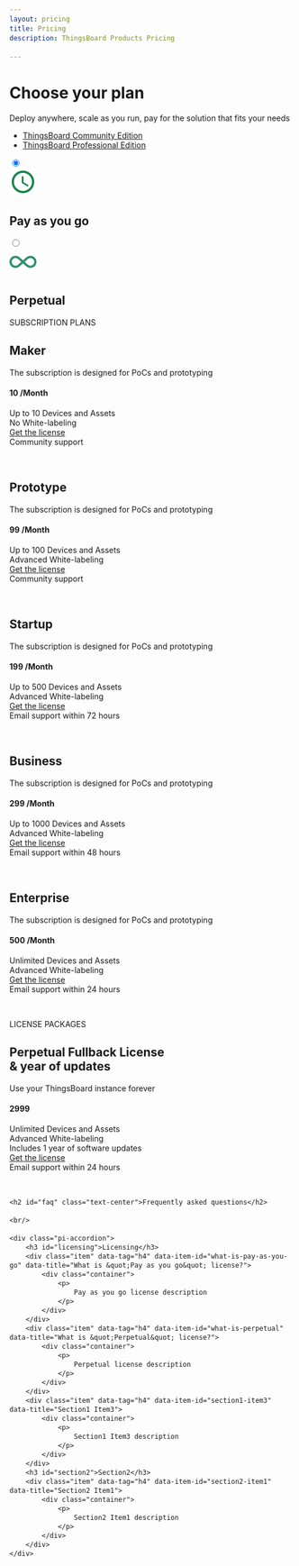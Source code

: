 ```yaml
---
layout: pricing
title: Pricing
description: ThingsBoard Products Pricing

---
```


<div class="pricing-header">
   <div class="pricing-hero">
      <div class="container">
        <div class="pricing-hero-content">
            <h1>Choose your plan</h1>
            <div class="pricing-hero-description">
              <p>Deploy anywhere, scale as you run, pay for the solution that fits your needs</p>  
            </div>
        </div>
      </div>
   </div>
   <nav id="inner-navigation" class="inner-navigation">
     <ul id="menu-pricing-navigation-1" class="menu">
        <li id="menu-item-thingsboard-ce" class="menu-item">
            <a href="javascript:void(0);" onClick="activatePricingSection('thingsboard-ce')">ThingsBoard Community Edition</a>
        </li>
        <li id="menu-item-thingsboard-pe" class="menu-item active">
            <a href="javascript:void(0);" onClick="activatePricingSection('thingsboard-pe')">ThingsBoard Professional Edition</a>
        </li>
     </ul>
   </nav> 
</div>
<section id="thingsboard-ce" class="pricing-content" style="display: none;">
    <div class="pricing-div">
        <div class="container">
            <div class="pricing-section pricing-community active" id="community">
               <div class="row justify-content-center">
                    <div class="col-md-8 col-lg-6 col-xl-4 mb-4">
                        <div class="pricing-square">
                            <h2>Community Edition</h2>
                            <div class="pricing-square-description">
                                <p>100% Open Source</p>
                            </div>
                            <h4 class="pricing-square-price no-sign mb-0">
                                FREE
                            </h4>
                            <div class="pricing-square-item">Unlimited Devices and Assets</div>
                            <div class="pricing-square-item">Unlimited software updates</div>
                            <a class="btn btn-full-green btn-pricing" href="/docs/user-guide/install/installation-options/">
                                Install
                            </a>
                            <div class="pricing-square-item">
                                Community support
                            </div>
                            <div class="pricing-square-item">
                                <p>&nbsp;</p>
                            </div>
                        </div>
                    </div>
               </div>
            </div>
        </div>
    </div>     
</section>
<section id="thingsboard-pe" class="pricing-content">
    <div class="solution-selector">
        <div class="solution active" data-toggle="#payAsYouGo">
            <input type="radio" class="magic-radio" name="pricing-radio-selector" id="PricingPayAsYouGo" value="Pricing Pay As You Go Details" checked>
            <label for="PricingPayAsYouGo">
                <div class="solution-icon-div d-inline-block">
                    <img src="/images/pricing/pay-as-you-go.png" alt="pay as you go icon" class="pay-as-you-go-icon d-inline">
                </div>
                <h2 class="d-none d-md-inline-block" data-faq-id="what-is-pay-as-you-go" data-faq-link-size="50%">Pay as you go</h2>
            </label>
        </div>
        <div class="solution" data-toggle="#perpetual">
            <input type="radio" class="magic-radio" name="pricing-radio-selector" id="PricingPerpetual" value="Pricing Perpetual Details">
            <label for="PricingPerpetual">
                <div class="solution-icon-div d-inline-block">
                    <img src="/images/pricing/perpetual.png" alt="perpetual icon" class="perpetual-icon d-inline">
                </div>
                <h2 class="d-none d-md-inline-block" data-faq-id="what-is-perpetual" data-faq-link-size="50%">Perpetual</h2>
            </label>
        </div>
    </div>
    <div class="pricing-div">
        <div class="container">
            <div class="pricing-section pricing-pay-as-you-go active" id="payAsYouGo">
               <div class="row d-none d-lg-flex mb-4">
                   <div class="col-lg-12">
                        <div class="indicator gray-bg text-white text-center pt-2 pb-2">
                            SUBSCRIPTION PLANS
                        </div>
                   </div>                   
               </div>
               <div class="row justify-content-center">
                    <div class="col-md-4 col-lg-4 col-xl mb-4">
                        <div class="pricing-square">
                            <h2>Maker</h2>
                            <div class="pricing-square-description">
                                <p>The subscription is designed for PoCs and prototyping</p>
                            </div>
                            <h4 class="pricing-square-price mb-0">
                                10
                                <span>/Month</span>
                            </h4>
                            <div class="pricing-square-item" data-faq-id="section1-item3">Up to 10 Devices and Assets</div>
                            <div class="pricing-square-item">No White-labeling</div>
                            <a class="btn btn-full-green btn-pricing" href="javascript:void(0);" 
                                onClick="getLicense(event,
                                false,
                                '127a2600-8ec4-11e9-88c4-2bcc77e2d2cd',
                                '26d44280-9337-11e9-8d13-8ba32b237cce')">
                                Get the license
                            </a>
                            <div class="pricing-square-item">
                                Community support
                            </div>
                            <div class="pricing-square-item">
                                <p>&nbsp;</p>
                            </div>
                        </div>
                    </div>
                    <div class="col-md-4 col-lg-4 col-xl mb-4">
                        <div class="pricing-square">
                            <h2>Prototype</h2>
                            <div class="pricing-square-description">
                                <p>The subscription is designed for PoCs and prototyping</p>
                            </div>
                            <h4 class="pricing-square-price mb-0">
                                99
                                <span>/Month</span>
                            </h4>
                            <div class="pricing-square-item">Up to 100 Devices and Assets</div>
                            <div class="pricing-square-item">Advanced White-labeling</div>
                            <a class="btn btn-full-green btn-pricing" href="javascript:void(0);" 
                                onClick="getLicense(event,
                                false,
                                '127a2600-8ec4-11e9-88c4-2bcc77e2d2cd',
                                '26d44280-9337-11e9-8d13-8ba32b237cce')">
                                Get the license
                            </a>
                            <div class="pricing-square-item">
                                Community support
                            </div>
                            <div class="pricing-square-item">
                                <p>&nbsp;</p>
                            </div>
                        </div>
                    </div>
                    <div class="col-md-4 col-lg-4 col-xl mb-4">
                        <div class="pricing-square">
                            <h2>Startup</h2>
                            <div class="pricing-square-description">
                                <p>The subscription is designed for PoCs and prototyping</p>
                            </div>
                            <h4 class="pricing-square-price mb-0">
                                199
                                <span>/Month</span>
                            </h4>
                            <div class="pricing-square-item">Up to 500 Devices and Assets</div>
                            <div class="pricing-square-item">Advanced White-labeling</div>
                            <a class="btn btn-full-green btn-pricing" href="javascript:void(0);" 
                                onClick="getLicense(event,
                                false,
                                '127a2600-8ec4-11e9-88c4-2bcc77e2d2cd',
                                '26d44280-9337-11e9-8d13-8ba32b237cce')">
                                Get the license
                            </a>
                            <div class="pricing-square-item">
                                Email support within 72 hours
                            </div>
                            <div class="pricing-square-item">
                                <p>&nbsp;</p>
                            </div>
                        </div>
                    </div>
                    <div class="col-md-4 col-lg-4 col-xl mb-4">
                        <div class="pricing-square">
                            <h2>Business</h2>
                            <div class="pricing-square-description">
                                <p>The subscription is designed for PoCs and prototyping</p>
                            </div>
                            <h4 class="pricing-square-price mb-0">
                                299
                                <span>/Month</span>
                            </h4>
                            <div class="pricing-square-item">Up to 1000 Devices and Assets</div>
                            <div class="pricing-square-item">Advanced White-labeling</div>
                            <a class="btn btn-full-green btn-pricing" href="javascript:void(0);" 
                                onClick="getLicense(event,
                                false,
                                '127a2600-8ec4-11e9-88c4-2bcc77e2d2cd',
                                '26d44280-9337-11e9-8d13-8ba32b237cce')">
                                Get the license
                            </a>
                            <div class="pricing-square-item">
                                Email support within 48 hours
                            </div>
                            <div class="pricing-square-item">
                                <p>&nbsp;</p>
                            </div>
                        </div>
                    </div>
                    <div class="col-md-4 col-lg-4 col-xl flex-xl-grow-0 mb-4">
                        <div class="pricing-square">
                            <h2>Enterprise</h2>
                            <div class="pricing-square-description">
                                <p>The subscription is designed for PoCs and prototyping</p>
                            </div>
                            <h4 class="pricing-square-price mb-0">
                                500
                                <span>/Month</span>
                            </h4>
                            <div class="pricing-square-item">Unlimited Devices and Assets</div>
                            <div class="pricing-square-item">Advanced White-labeling</div>
                            <a class="btn btn-full-green btn-pricing" href="javascript:void(0);" 
                                onClick="getLicense(event,
                                false,
                                '127a2600-8ec4-11e9-88c4-2bcc77e2d2cd',
                                '26d44280-9337-11e9-8d13-8ba32b237cce')">
                                Get the license
                            </a>
                            <div class="pricing-square-item">
                                Email support within 24 hours
                            </div>
                            <div class="pricing-square-item">
                                <p>&nbsp;</p>
                            </div>
                        </div>
                    </div>
               </div>
            </div>
            <div class="pricing-section pricing-perpetual" id="perpetual">
               <div class="row d-none d-lg-flex mb-4">
                   <div class="col-lg-12">
                        <div class="indicator gray-bg text-white text-center pt-2 pb-2">
                            LICENSE PACKAGES
                        </div>
                   </div>                   
               </div>
               <div class="row justify-content-center">
                    <div class="col-md-8 col-lg-6 col-xl-4 mb-4">
                        <div class="pricing-square">
                            <h2>Perpetual Fullback License<br/>& year of updates</h2>
                            <div class="pricing-square-description">
                                <p>Use your ThingsBoard instance forever</p>
                            </div>
                            <h4 class="pricing-square-price mb-0">
                                2999
                            </h4>
                            <div class="pricing-square-item">Unlimited Devices and Assets</div>
                            <div class="pricing-square-item">Advanced White-labeling</div>
                            <div class="pricing-square-item">Includes 1 year of software updates</div>
                            <a class="btn btn-full-green btn-pricing" href="javascript:void(0);" 
                                onClick="getLicense(event,
                                true,
                                '127a2600-8ec4-11e9-88c4-2bcc77e2d2cd',
                                '26d44280-9337-11e9-8d13-8ba32b237cce')">
                                Get the license
                            </a>
                            <div class="pricing-square-item">
                                Email support within 24 hours
                            </div>
                            <div class="pricing-square-item">
                                <p>&nbsp;</p>
                            </div>
                        </div>
                    </div>
               </div>
            </div>
        </div>
    </div>
</section>

<div class="container faq-content">
    
    <h2 id="faq" class="text-center">Frequently asked questions</h2>
    
    <br/>
    
    <div class="pi-accordion">
        <h3 id="licensing">Licensing</h3>    
        <div class="item" data-tag="h4" data-item-id="what-is-pay-as-you-go" data-title="What is &quot;Pay as you go&quot; license?">
            <div class="container">
                <p>
                    Pay as you go license description
                </p>    
            </div>    
        </div>
        <div class="item" data-tag="h4" data-item-id="what-is-perpetual" data-title="What is &quot;Perpetual&quot; license?">
            <div class="container">
                <p>
                    Perpetual license description
                </p>    
            </div>    
        </div>
        <div class="item" data-tag="h4" data-item-id="section1-item3" data-title="Section1 Item3">
            <div class="container">
                <p>
                    Section1 Item3 description
                </p>    
            </div>    
        </div>
        <h3 id="section2">Section2</h3>
        <div class="item" data-tag="h4" data-item-id="section2-item1" data-title="Section2 Item1">
            <div class="container">
                <p>
                    Section2 Item1 description
                </p>    
            </div>    
        </div>
    </div>    
</div>

